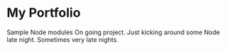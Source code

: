 # My Portfolio
Sample Node modules
On going project. Just kicking around some Node late night.
Sometimes very late nights.
